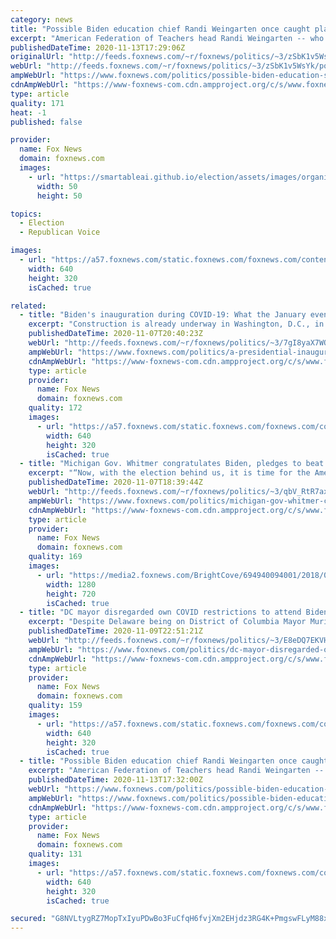 ```yaml
---
category: news
title: "Possible Biden education chief Randi Weingarten once caught plagiarizing speech"
excerpt: "American Federation of Teachers head Randi Weingarten -- who is reportedly being considered for a cabinet position by President-elect Joe Biden -- gave a speech found to contain plagiarism in 2011. "
publishedDateTime: 2020-11-13T17:29:06Z
originalUrl: "http://feeds.foxnews.com/~r/foxnews/politics/~3/zSbK1v5WsYk/possible-biden-education-secretary-pick-randi-weingarten-once-got-caught-plagiarizing-speech"
webUrl: "http://feeds.foxnews.com/~r/foxnews/politics/~3/zSbK1v5WsYk/possible-biden-education-secretary-pick-randi-weingarten-once-got-caught-plagiarizing-speech"
ampWebUrl: "https://www.foxnews.com/politics/possible-biden-education-secretary-pick-randi-weingarten-once-got-caught-plagiarizing-speech.amp"
cdnAmpWebUrl: "https://www-foxnews-com.cdn.ampproject.org/c/s/www.foxnews.com/politics/possible-biden-education-secretary-pick-randi-weingarten-once-got-caught-plagiarizing-speech.amp"
type: article
quality: 171
heat: -1
published: false

provider:
  name: Fox News
  domain: foxnews.com
  images:
    - url: "https://smartableai.github.io/election/assets/images/organizations/foxnews.com-50x50.jpg"
      width: 50
      height: 50

topics:
  - Election
  - Republican Voice

images:
  - url: "https://a57.foxnews.com/static.foxnews.com/foxnews.com/content/uploads/2020/11/640/320/GettyImages-961473338.jpg?ve=1&tl=1"
    width: 640
    height: 320
    isCached: true

related:
  - title: "Biden's inauguration during COVID-19: What the January event could look like"
    excerpt: "Construction is already underway in Washington, D.C., in preparation for the presidential inauguration on Jan. 20, 2021. The date is set by the U.S. Constitution's 20th Amendment."
    publishedDateTime: 2020-11-07T20:40:23Z
    webUrl: "http://feeds.foxnews.com/~r/foxnews/politics/~3/7gI8yaX7WO4/a-presidential-inauguration-amid-coronavirus-pandemic-what-the-event-could-look-like-come-january"
    ampWebUrl: "https://www.foxnews.com/politics/a-presidential-inauguration-amid-coronavirus-pandemic-what-the-event-could-look-like-come-january.amp"
    cdnAmpWebUrl: "https://www-foxnews-com.cdn.ampproject.org/c/s/www.foxnews.com/politics/a-presidential-inauguration-amid-coronavirus-pandemic-what-the-event-could-look-like-come-january.amp"
    type: article
    provider:
      name: Fox News
      domain: foxnews.com
    quality: 172
    images:
      - url: "https://a57.foxnews.com/static.foxnews.com/foxnews.com/content/uploads/2020/08/640/320/SS-Chap001_fig001_9780063011243.jpg?ve=1&tl=1"
        width: 640
        height: 320
        isCached: true
  - title: "Michigan Gov. Whitmer congratulates Biden, pledges to beat 'common enemy' COVID-19"
    excerpt: "“Now, with the election behind us, it is time for the American people to unite against our common enemy: COVID-19,” Whitmer said."
    publishedDateTime: 2020-11-07T18:39:44Z
    webUrl: "http://feeds.foxnews.com/~r/foxnews/politics/~3/qbV_RtR7axU/michigan-gov-whitmer-congratulates-biden-beat-common-enemy-coronavirus"
    ampWebUrl: "https://www.foxnews.com/politics/michigan-gov-whitmer-congratulates-biden-beat-common-enemy-coronavirus.amp"
    cdnAmpWebUrl: "https://www-foxnews-com.cdn.ampproject.org/c/s/www.foxnews.com/politics/michigan-gov-whitmer-congratulates-biden-beat-common-enemy-coronavirus.amp"
    type: article
    provider:
      name: Fox News
      domain: foxnews.com
    quality: 169
    images:
      - url: "https://media2.foxnews.com/BrightCove/694940094001/2018/03/19/694940094001_5754212826001_5614615980001-vs.jpg"
        width: 1280
        height: 720
        isCached: true
  - title: "DC mayor disregarded own COVID restrictions to attend Biden victory speech, defends 'essential travel'"
    excerpt: "Despite Delaware being on District of Columbia Mayor Muriel Bower’s list of high-risk states, the mayor and her staff attended President-elect Joe Biden’s victory speech in Delaware Saturday, reportedly defending the trip as “essential travel.”"
    publishedDateTime: 2020-11-09T22:51:21Z
    webUrl: "http://feeds.foxnews.com/~r/foxnews/politics/~3/E8eDQ7EKVHE/dc-mayor-disregarded-own-covid-restrictions-to-attend-biden-victory-speech-defends-essential-travel"
    ampWebUrl: "https://www.foxnews.com/politics/dc-mayor-disregarded-own-covid-restrictions-to-attend-biden-victory-speech-defends-essential-travel.amp"
    cdnAmpWebUrl: "https://www-foxnews-com.cdn.ampproject.org/c/s/www.foxnews.com/politics/dc-mayor-disregarded-own-covid-restrictions-to-attend-biden-victory-speech-defends-essential-travel.amp"
    type: article
    provider:
      name: Fox News
      domain: foxnews.com
    quality: 159
    images:
      - url: "https://a57.foxnews.com/static.foxnews.com/foxnews.com/content/uploads/2020/11/640/320/AP20309671612203.jpg?ve=1&tl=1"
        width: 640
        height: 320
        isCached: true
  - title: "Possible Biden education chief Randi Weingarten once caught plagiarizing speech"
    excerpt: "American Federation of Teachers head Randi Weingarten -- who is reportedly being considered for a cabinet position by President-elect Joe Biden -- gave a speech found to contain plagiarism in 2011."
    publishedDateTime: 2020-11-13T17:32:00Z
    webUrl: "https://www.foxnews.com/politics/possible-biden-education-secretary-pick-randi-weingarten-once-got-caught-plagiarizing-speech"
    ampWebUrl: "https://www.foxnews.com/politics/possible-biden-education-secretary-pick-randi-weingarten-once-got-caught-plagiarizing-speech.amp"
    cdnAmpWebUrl: "https://www-foxnews-com.cdn.ampproject.org/c/s/www.foxnews.com/politics/possible-biden-education-secretary-pick-randi-weingarten-once-got-caught-plagiarizing-speech.amp"
    type: article
    provider:
      name: Fox News
      domain: foxnews.com
    quality: 131
    images:
      - url: "https://a57.foxnews.com/static.foxnews.com/foxnews.com/content/uploads/2020/11/640/320/GettyImages-961473338.jpg?ve=1&tl=1"
        width: 640
        height: 320
        isCached: true

secured: "G8NVLtygRZ7MopTxIyuPDwBo3FuCfqH6fvjXm2EHjdz3RG4K+PmgswFLyM88x4rf5bX5aUfNMWdU8zThWUT0fmaCubHeLTM0zJtL1AiHw+biSY2wXcFxTudlmbizJFyzh2bHQ1n4fARIygB7k88310gGQ78oLv0EA45dVWCmDbO6PmktOABz3uLaNbLYOyTFQM3/etoUeIB0f7+yWF64DT9ViHijT9n7i7A8QyOn9UwHCoqv/mcC0xruiV1T/QE7xHMPl9DXVXZqO00Y3UPIBESjaktyszizuHx/5SBO6J8jBxrChewV4R2ZlZCGIKmzZTgGPjGEJOLz4488cZvDEsvyJHl+4dxDx53SJ4/ZGQ0=;noOm6X8eZfNe90fEOzyuzg=="
---
```


